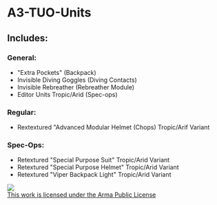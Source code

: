 # A3-TUO-Units
## Includes:
### General:
- "Extra Pockets" (Backpack)
- Invisible Diving Goggles (Diving Contacts)
- Invisible Rebreather (Rebreather Module)
- Editor Units Tropic/Arid (Spec-ops)
### Regular:
- Rextextured "Advanced Modular Helmet (Chops) Tropic/Arif Variant
### Spec-Ops:
- Retextured "Special Purpose Suit" Tropic/Arid Variant
- Retextured "Special Purpose Helmet" Tropic/Arid Variant
- Retextured "Viper Backpack Light" Tropic/Arid Variant


<a rel="license" href="https://www.bohemia.net/community/licenses/arma-public-license" target="_blank" ><img src="https://data.bistudio.com/images/license/APL.png"><br>This work is licensed under the Arma Public License</a>
